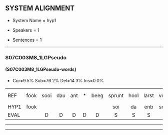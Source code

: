 
## SYSTEM ALIGNMENT

- System Name = hyp1

- Speakers = 1

- Sentences = 1

---

### S07C003M8_1LGPseudo

#### (S07C003M8_1LGPseudo-words)

- Cor=9.5%	Sub=76.2%	Del=14.3%	Ins=0.0%

|  |  |  |  |  |  |  |  |  |  |  |  |  |  |  |  |  |  |  |  |  |  |  |  |  |  |  |  |  |  |  |  |  |  |  |  |  |  |  |  |  |  |  |
|:--- |:---:|:---:|:---:|:---:|:---:|:---:|:---:|:---:|:---:|:---:|:---:|:---:|:---:|:---:|:---:|:---:|:---:|:---:|:---:|:---:|:---:|:---:|:---:|:---:|:---:|:---:|:---:|:---:|:---:|:---:|:---:|:---:|:---:|:---:|:---:|:---:|:---:|:---:|:---:|:---:|:---:|:---:|
| REF | fook | sooi | dau | ant | * | beeg | sprunt | hool | larst | vout | zwoei | fam | rachts | vaap | sprieuw | keng | swoers | doer | plirt | jien | blard | guul | hoekt | neeuw*(nieuw) | noork | vid | zans*(zand) | leum | haans | spaai | sjalt | heik | sank | roen | frijk | eem | schard | schard | grek | dron | snaaf | stuid |
| HYP1 | fook |  |  |  |  |  | soi | da | enb | sren | ho | lrst | vat | anraag | vap | sp | den | sor | hr | meert | blrt | g | hoe | ne | noork |  | wiet | vant | enthant | sti | sjalt | hek | sank | on | vleijk | em | sge | scheart | gelijk | droem | snaf | steit |
| EVAL |  | D | D | D | D | D | S | S | S | S | S | S | S | S | S | S | S | S | S | S | S | S | S | S |  | D | S | S | S | S |  | S |  | S | S | S | S | S | S | S | S | S |
---

---
